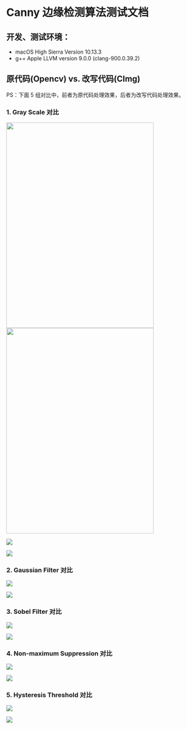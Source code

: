 # Canny 边缘检测算法测试文档

## 开发、测试环境：
  + macOS High Sierra Version 10.13.3
  + g++ Apple LLVM version 9.0.0 (clang-900.0.39.2)

## 原代码(Opencv) vs. 改写代码(CImg)

PS：下面 5 组对比中，前者为原代码处理效果，后者为改写代码处理效果。

### 1. Gray Scale 对比

<img width="388" height="540" src="img/vs/old-gray.png"/><img width="388" height="540" src="img/vs/new-gray.png"/>

![](img/vs/old-gray.png)

![](img/vs/new-gray.png)

### 2. Gaussian Filter 对比

![](img/vs/old-gaussian.png)

![](img/vs/new-gaussian.png)

### 3. Sobel Filter 对比

![](img/vs/old-sobel.png)

![](img/vs/new-sobel.png)

### 4. Non-maximum Suppression 对比

![](img/vs/old-non-maximum.png)

![](img/vs/new-non-maximum.png)

### 5. Hysteresis Threshold 对比

![](img/vs/old-threshold.png)

![](img/vs/new-threshold.png)
